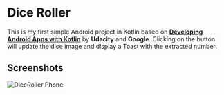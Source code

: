 # Dice Roller

This is my first simple Android project in Kotlin based on [**Developing Android Apps with Kotlin**](https://eu.udacity.com/course/developing-android-apps-with-kotlin--ud9012) by
**Udacity** and **Google**. Clicking on the button will update the dice image and display a Toast with the extracted number.

## Screenshots

![DiceRoller  Phone](https://raw.githubusercontent.com/SamuelaAnastasi/DiceRollerKotlin/master/previews/preview.jpg)
